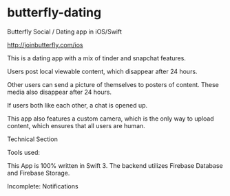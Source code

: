 # butterfly-dating
Butterfly Social / Dating app in iOS/Swift

http://joinbutterfly.com/ios

This is a dating app with a mix of tinder and snapchat features.

Users post local viewable content, which disappear after 24 hours.

Other users can send a picture of themselves to posters of content. These media also disappear after 24 hours.

If users both like each other, a chat is opened up.

This app also features a custom camera, which is the only way to upload content, 
which ensures that all users are human.



Technical Section

Tools used:

This App is 100% written in Swift 3.
The backend utilizes Firebase Database and Firebase Storage.

Incomplete:
Notifications
